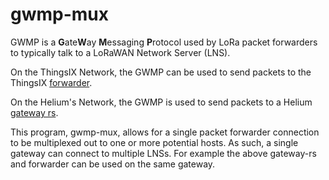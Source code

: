 # gwmp-mux

GWMP is a **G**ate**W**ay **M**essaging **P**rotocol used by LoRa packet
forwarders to typically talk to a LoRaWAN Network Server (LNS).

On the ThingsIX Network, the GWMP can be used to send packets to the ThingsIX [forwarder](https://github.com/ThingsIXFoundation/packet-handling). 

On the Helium's Network, the GWMP is used to send packets to a Helium [gateway
rs](https://github.com/helium/gateway-rs).

This program, gwmp-mux, allows for a single packet forwarder connection to
be multiplexed out to one or more potential hosts. As such, a single gateway
can connect to multiple LNSs. For example the above gateway-rs and forwarder 
can be used on the same gateway.

